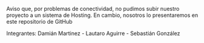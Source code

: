 Aviso que, por problemas de conectividad, no pudimos subir nuestro proyecto a un sistema de Hosting. En cambio, nosotros lo presentaremos en este repositorio de GitHub

Integrantes:
Damián Martinez - Lautaro Aguirre - Sebastián González 
